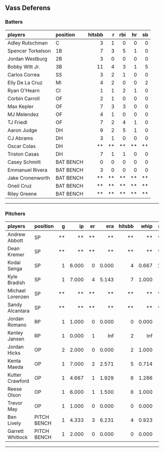 ## Vass Deferens

### Batters

 
|players           |position  | hitsbb|  r| rbi| hr| sb| 
|:-----------------|:---------|------:|--:|---:|--:|--:| 
|Adley Rutschman   |C         |      3|  1|   0|  0|  0| 
|Spencer Torkelson |1B        |      7|  3|   5|  1|  0| 
|Jordan Westburg   |2B        |      3|  0|   0|  0|  0| 
|Bobby Witt Jr.    |3B        |     11|  4|   3|  1|  5| 
|Carlos Correa     |SS        |      3|  2|   1|  0|  0| 
|Elly De La Cruz   |MI        |      4|  2|   0|  0|  2| 
|Ryan O'Hearn      |CI        |      1|  1|   2|  1|  0| 
|Corbin Carroll    |OF        |      2|  1|   0|  0|  0| 
|Max Kepler        |OF        |      7|  3|   3|  0|  0| 
|MJ Melendez       |OF        |      4|  1|   0|  0|  0| 
|TJ Friedl         |OF        |      7|  2|   4|  1|  0| 
|Aaron Judge       |DH        |      9|  2|   5|  1|  0| 
|CJ Abrams         |DH        |      3|  1|   0|  0|  0| 
|Oscar Colas       |DH        |     **| **|  **| **| **| 
|Triston Casas     |DH        |      7|  1|   1|  0|  0| 
|Casey Schmitt     |BAT BENCH |      0|  0|   0|  0|  0| 
|Emmanuel Rivera   |BAT BENCH |      3|  0|   0|  0|  0| 
|Jake Cronenworth  |BAT BENCH |     **| **|  **| **| **| 
|Oneil Cruz        |BAT BENCH |     **| **|  **| **| **| 
|Riley Greene      |BAT BENCH |     **| **|  **| **| **| 


* * *

### Pitchers

 
|players          |position    |  g|    ip| er|   era| hitsbb|  whip| so|  w| sv| 
|:----------------|:-----------|--:|-----:|--:|-----:|------:|-----:|--:|--:|--:| 
|Andrew Abbott    |SP          | **|    **| **|    **|     **|    **| **| **| **| 
|Dean Kremer      |SP          | **|    **| **|    **|     **|    **| **| **| **| 
|Kodai Senga      |SP          |  1| 6.000|  0| 0.000|      4| 0.667| 10|  1|  0| 
|Kyle Bradish     |SP          |  1| 7.000|  4| 5.143|      7| 1.000|  5|  0|  0| 
|Michael Lorenzen |SP          | **|    **| **|    **|     **|    **| **| **| **| 
|Sandy Alcantara  |SP          | **|    **| **|    **|     **|    **| **| **| **| 
|Jordan Romano    |RP          |  1| 1.000|  0| 0.000|      0| 0.000|  2|  0|  1| 
|Kenley Jansen    |RP          |  1| 0.000|  1|   Inf|      2|   Inf|  0|  0|  0| 
|Jordan Hicks     |OP          |  2| 2.000|  0| 0.000|      2| 1.000|  2|  0|  0| 
|Kenta Maeda      |OP          |  1| 7.000|  2| 2.571|      5| 0.714|  8|  1|  0| 
|Kutter Crawford  |OP          |  1| 4.667|  1| 1.929|      6| 1.286|  7|  0|  0| 
|Reese Olson      |OP          |  1| 6.000|  1| 1.500|      6| 1.000|  7|  1|  0| 
|Trevor May       |OP          |  1| 1.000|  0| 0.000|      0| 0.000|  1|  0|  0| 
|Ben Lively       |PITCH BENCH |  1| 4.333|  3| 6.231|      4| 0.923|  4|  0|  0| 
|Garrett Whitlock |PITCH BENCH |  1| 2.000|  0| 0.000|      0| 0.000|  1|  0|  0| 


* * *


